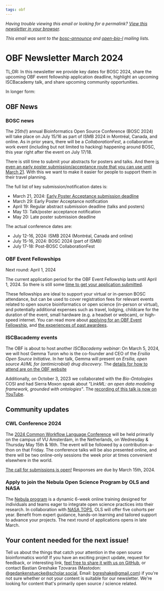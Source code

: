 ```yaml
---
tags: obf
---
```


_Having trouble viewing this email or looking for a permalink? [View this newsletter in your browser](https://github.com/OBF/newsletter/blob/master/newsletters/2024-03.md)._

_This email was sent to the [bosc-announce](https://groups.google.com/g/bosc-announce) and [open-bio-l](http://mailman.open-bio.org/mailman/listinfo/open-bio-l/) mailing lists._

# OBF Newsletter March 2024

TL;DR: In this newsletter we provide key dates for BOSC 2024, share the upcoming OBF event fellowship application deadline, highlight an upcoming ISCBacademy talk, and share upcoming community opportunities.

In longer form: 

## OBF News

### BOSC news

The 25th(!) annual Bioinformatics Open Source Conference (BOSC 2024) will take place on July 15/16 as part of ISMB 2024 in Montréal, Canada, and online. As in prior years, there will be a _CollaborationFest_, a collaborative work event (including but not limited to hacking) happening around BOSC, this year right after the event on July 17/18.

There is still time to submit your abstracts for posters and talks. And there [is even an early poster submission/acceptance route that you can use until March 21](https://www.open-bio.org/2024/02/18/early-poster-acceptance-2024/). With this we want to make it easier for people to support them in their travel planning.

The full list of key submission/notification dates is: 

* March 21, 2024: [Early Poster Acceptance submission deadline](https://www.open-bio.org/2023/03/09/bosc-early-poster-acceptance/)
* March 29: Early Poster Acceptance notification
* April 19: Regular abstract submission deadline (talks and posters)
* May 13: Talk/poster acceptance notification
* May 20: Late poster submission deadline

The actual conference dates are:

* July 12-16, 2024: ISMB 2024 (Montréal, Canada and online)
* July 15-16, 2024: BOSC 2024 (part of ISMB)
* July 17-18: Post-BOSC CollaborationFest


### OBF Event Fellowships

Next round: April 1, 2024

The current application period for the OBF Event Fellowship lasts until April 1, 2024. So there is still some [time to get your application submitted](https://forms.gle/3yLg94G1C9nkZkvq5).

These fellowships are ideal to support your virtual or in-person BOSC attendance, but can be used to cover registration fees for relevant events related to open source bioinformatics or open science (in-person or virtual), and potentially additional expenses such as travel, lodging, childcare for the duration of the event, small hardware (e.g. a headset or webcam), or high-speed internet. You can read more about [applying for an OBF Event Fellowship](https://www.open-bio.org/event-awards/#fellowships-applications), and [the experiences of past awardees](https://www.open-bio.org/category/travel-fellowship/event-fellowship/).

### ISCBacademy events

The OBF is about to host another _ISCBacademy webinar_: On March 5, 2024, we will host Gemma Turon who is the co-founder and CEO of the _Ersilia Open Source Initiative_. In her talk, Gemma will present on _Ersilia, open source AI/ML for (antimicrobial) drug discovery_. The [details for how to attend are on the OBF website](https://www.open-bio.org/2024/02/08/iscbacademy-gemma-turon/)

Additionally, on October 3, 2023 we collaborated with the _Bio-Ontologies_ COSI and had Sierra Moxon speak about _"LinkML: an open data modeling framework, grounded with ontologies"_. The [recording of this talk is now on YouTube](https://www.youtube.com/watch?v=nyNp09WYLzw). 


## Community updates

### CWL Conference 2024

The [2024 Common Workflow Language Conference](https://www.commonwl.org/conferences/2024/) will be held primarily on the campus of VU Amsterdam, in the Netherlands, on Wednesday & Thursday May 15th & 16th. The event will be followed by a contribution-a-thon on that Friday. The conference talks will be also presented online, and there will be two online-only sessions the week prior at times convenient elsewhere in the world.

[The call for submissions is open!](https://forms.gle/LKCKaNkUWRLj35xL6) Responses are due by March 15th, 2024.

### Apply to join the Nebula Open Science Program by OLS and NASA

The [Nebula program](https://openlifesci.org/nasa/) is a dynamic 6-week online training designed for individuals and teams eager to integrate open science practices into their research. In collaboration with [NASA TOPS](https://nasa.github.io/Transform-to-Open-Science/), OLS will offer five cohorts per year. Benefit from expert guidance, hands-on learning and tailored support to advance your projects. The next round of applications opens in late March.

## Your content needed for the next issue!

Tell us about the things that catch your attention in the open source bioinformatics world! If you have an exciting project update, request for feedback, or interesting link, [feel free to share it with us on GitHub](https://github.com/OBF/newsletter/issues/40), or contact Bastian Greshake Tzovaras (Mastodon: [@gedankenstuecke@scholar.social](https://scholar.social/@gedankenstuecke), Email: [bgreshake@gmail.com](mailto:bgreshake@gmail.com)) if you're not sure whether or not your content is suitable for our newsletter. We're looking for content that's primarily open source / science related.



